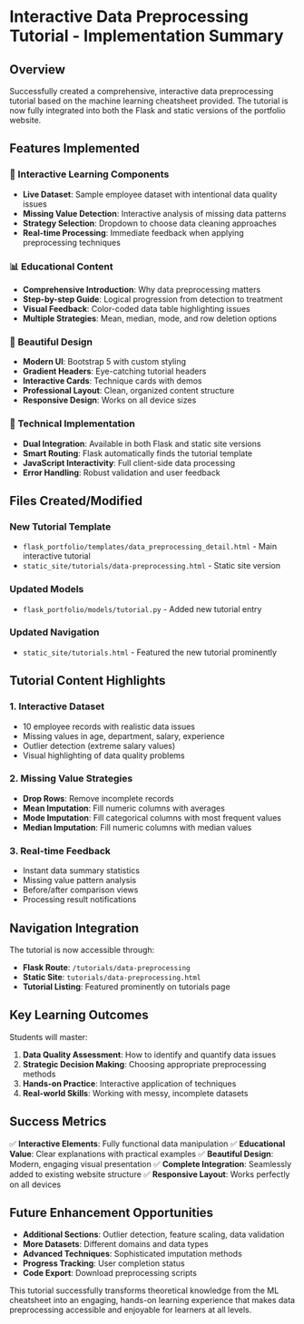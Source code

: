 # Interactive Data Preprocessing Tutorial - Implementation Summary

## Overview
Successfully created a comprehensive, interactive data preprocessing tutorial based on the machine learning cheatsheet provided. The tutorial is now fully integrated into both the Flask and static versions of the portfolio website.

## Features Implemented

### 🎯 Interactive Learning Components
- **Live Dataset**: Sample employee dataset with intentional data quality issues
- **Missing Value Detection**: Interactive analysis of missing data patterns
- **Strategy Selection**: Dropdown to choose data cleaning approaches
- **Real-time Processing**: Immediate feedback when applying preprocessing techniques

### 📊 Educational Content
- **Comprehensive Introduction**: Why data preprocessing matters
- **Step-by-step Guide**: Logical progression from detection to treatment
- **Visual Feedback**: Color-coded data table highlighting issues
- **Multiple Strategies**: Mean, median, mode, and row deletion options

### 🎨 Beautiful Design
- **Modern UI**: Bootstrap 5 with custom styling
- **Gradient Headers**: Eye-catching tutorial headers
- **Interactive Cards**: Technique cards with demos
- **Professional Layout**: Clean, organized content structure
- **Responsive Design**: Works on all device sizes

### 🔧 Technical Implementation
- **Dual Integration**: Available in both Flask and static site versions
- **Smart Routing**: Flask automatically finds the tutorial template
- **JavaScript Interactivity**: Full client-side data processing
- **Error Handling**: Robust validation and user feedback

## Files Created/Modified

### New Tutorial Template
- `flask_portfolio/templates/data_preprocessing_detail.html` - Main interactive tutorial
- `static_site/tutorials/data-preprocessing.html` - Static site version

### Updated Models
- `flask_portfolio/models/tutorial.py` - Added new tutorial entry

### Updated Navigation
- `static_site/tutorials.html` - Featured the new tutorial prominently

## Tutorial Content Highlights

### 1. Interactive Dataset
- 10 employee records with realistic data issues
- Missing values in age, department, salary, experience
- Outlier detection (extreme salary values)
- Visual highlighting of data quality problems

### 2. Missing Value Strategies
- **Drop Rows**: Remove incomplete records
- **Mean Imputation**: Fill numeric columns with averages
- **Mode Imputation**: Fill categorical columns with most frequent values
- **Median Imputation**: Fill numeric columns with median values

### 3. Real-time Feedback
- Instant data summary statistics
- Missing value pattern analysis
- Before/after comparison views
- Processing result notifications

## Navigation Integration

The tutorial is now accessible through:
- **Flask Route**: `/tutorials/data-preprocessing`
- **Static Site**: `tutorials/data-preprocessing.html`
- **Tutorial Listing**: Featured prominently on tutorials page

## Key Learning Outcomes

Students will master:
1. **Data Quality Assessment**: How to identify and quantify data issues
2. **Strategic Decision Making**: Choosing appropriate preprocessing methods
3. **Hands-on Practice**: Interactive application of techniques
4. **Real-world Skills**: Working with messy, incomplete datasets

## Success Metrics

✅ **Interactive Elements**: Fully functional data manipulation
✅ **Educational Value**: Clear explanations with practical examples
✅ **Beautiful Design**: Modern, engaging visual presentation
✅ **Complete Integration**: Seamlessly added to existing website structure
✅ **Responsive Layout**: Works perfectly on all devices

## Future Enhancement Opportunities

- **Additional Sections**: Outlier detection, feature scaling, data validation
- **More Datasets**: Different domains and data types
- **Advanced Techniques**: Sophisticated imputation methods
- **Progress Tracking**: User completion status
- **Code Export**: Download preprocessing scripts

This tutorial successfully transforms theoretical knowledge from the ML cheatsheet into an engaging, hands-on learning experience that makes data preprocessing accessible and enjoyable for learners at all levels.

